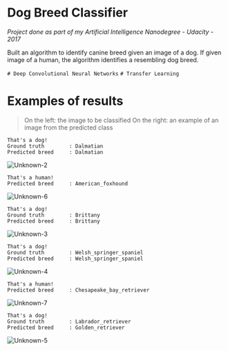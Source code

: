 
# Dog Breed Classifier

*Project done as part of my Artificial Intelligence Nanodegree - Udacity - 2017* 

Built an algorithm to identify canine breed given an image of a dog. If given image of a human, the algorithm identifies a resembling dog breed.

`# Deep Convolutional Neural Networks` `# Transfer Learning`

# Examples of results


> On the left: the image to be classified
> On the right: an example of an image from the predicted class 

```
That's a dog!
Ground truth 	 	: Dalmatian
Predicted breed 	: Dalmatian
```

![Unknown-2](https://i.imgur.com/CwKldnw.png)

```
That's a human!
Predicted breed 	: American_foxhound
```

![Unknown-6](https://i.imgur.com/VoeHCXR.png)

```
That's a dog!
Ground truth 	 	: Brittany
Predicted breed 	: Brittany
```

![Unknown-3](https://i.imgur.com/cwOqPrW.png)

```
That's a dog!
Ground truth 	 	: Welsh_springer_spaniel
Predicted breed 	: Welsh_springer_spaniel
```

![Unknown-4](https://i.imgur.com/NZ8Kx99.png)

```
That's a human!
Predicted breed 	: Chesapeake_bay_retriever
```

![Unknown-7](https://i.imgur.com/BLVwYiB.png)

```
That's a dog!
Ground truth 	 	: Labrador_retriever
Predicted breed 	: Golden_retriever
```
![Unknown-5](https://i.imgur.com/ARbj9t1.png)
